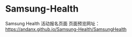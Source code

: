 # Samsung-Health
Samsung Health 活动报名页面
页面预览网址：https://andanx.github.io/Samsung-Health/SamsungHealth

